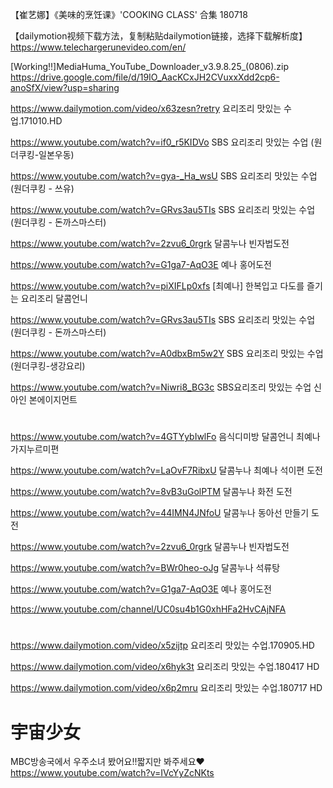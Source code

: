 
【崔艺娜】《美味的烹饪课》'COOKING CLASS' 合集 180718

【dailymotion视频下载方法，复制粘贴dailymotion链接，选择下载解析度】
https://www.telechargerunevideo.com/en/

[Working!!]MediaHuma_YouTube_Downloader_v3.9.8.25_(0806).zip
https://drive.google.com/file/d/19IO_AacKCxJH2CVuxxXdd2cp6-anoSfX/view?usp=sharing

https://www.dailymotion.com/video/x63zesn?retry  요리조리 맛있는 수업.171010.HD

https://www.youtube.com/watch?v=if0_r5KIDVo  SBS 요리조리 맛있는 수업 (원더쿠킹-일본우동)

https://www.youtube.com/watch?v=gya-_Ha_wsU  SBS 요리조리 맛있는 수업 (원더쿠킹 - 쓰유)

https://www.youtube.com/watch?v=GRvs3au5TIs  SBS 요리조리 맛있는 수업 (원더쿠킹 - 돈까스마스터)

https://www.youtube.com/watch?v=2zvu6_0rgrk  달콤누나 빈자법도전

https://www.youtube.com/watch?v=G1ga7-AqO3E  예나 홍어도전

https://www.youtube.com/watch?v=piXIFLp0xfs  [최예나] 한복입고 다도를 즐기는 요리조리 달콤언니

https://www.youtube.com/watch?v=GRvs3au5TIs  SBS 요리조리 맛있는 수업 (원더쿠킹 - 돈까스마스터)

https://www.youtube.com/watch?v=A0dbxBm5w2Y  SBS 요리조리 맛있는 수업 (원더쿠킹-생강요리)

https://www.youtube.com/watch?v=Niwri8_BG3c  SBS요리조리 맛있는 수업 신아인 본에이지먼트

#
https://www.youtube.com/watch?v=4GTYybIwlFo  음식디미방 달콤언니 최예나 가지누르미편

https://www.youtube.com/watch?v=LaOvF7RibxU  달콤누나 최예나 석이편 도전

https://www.youtube.com/watch?v=8vB3uGolPTM  달콤누나 화전 도전

https://www.youtube.com/watch?v=44IMN4JNfoU  달콤누나 동아선 만들기 도전

https://www.youtube.com/watch?v=2zvu6_0rgrk  달콤누나 빈자법도전

https://www.youtube.com/watch?v=BWr0heo-oJg  달콤누나 석류탕

https://www.youtube.com/watch?v=G1ga7-AqO3E  예나 홍어도전

https://www.youtube.com/channel/UC0su4b1G0xhHFa2HvCAjNFA
#
https://www.dailymotion.com/video/x5zijtp  요리조리 맛있는 수업.170905.HD

https://www.dailymotion.com/video/x6hyk3t  요리조리 맛있는 수업.180417 HD

https://www.dailymotion.com/video/x6p2mru  요리조리 맛있는 수업.180717 HD

# 宇宙少女

MBC방송국에서 우주소녀 봤어요!!짧지만 봐주세요♥
https://www.youtube.com/watch?v=IVcYyZcNKts
